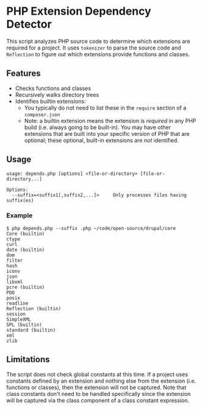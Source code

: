 
# PHP Extension Dependency Detector

This script analyzes PHP source code to determine which extensions are required for a project. It uses `tokenizer` to parse the source code and `Reflection` to figure out which extensions provide functions and classes.

## Features

- Checks functions and classes
- Recursively walks directory trees
- Identifies builtin extensions:
	- You typically do not need to list these in the `require` section of a `composer.json`
	- Note: a builtin extension means the extension is *required* in any PHP build (i.e. always going to be built-in). You may have other extensions that are built into your specific version of PHP that are optional; these optional, built-in extensions are _not_ identified.

## Usage

~~~
usage: depends.php [options] <file-or-directory> [file-or-directory...]

Options:
  --suffix=<suffix1[,suffix2,...]>     Only processes files having suffix(es)
~~~

### Example

~~~
$ php depends.php --suffix .php ~/code/open-source/drupal/core
Core (builtin)
ctype
curl
date (builtin)
dom
filter
hash
iconv
json
libxml
pcre (builtin)
PDO
posix
readline
Reflection (builtin)
session
SimpleXML
SPL (builtin)
standard (builtin)
xml
zlib
~~~

## Limitations

The script does not check global constants at this time. If a project uses constants defined by an extension and nothing else from the extension (i.e. functions or classes), then the extension will not be captured. Note that class constants don't need to be handled specifically since the extension will be captured via the class component of a class constant expression.

